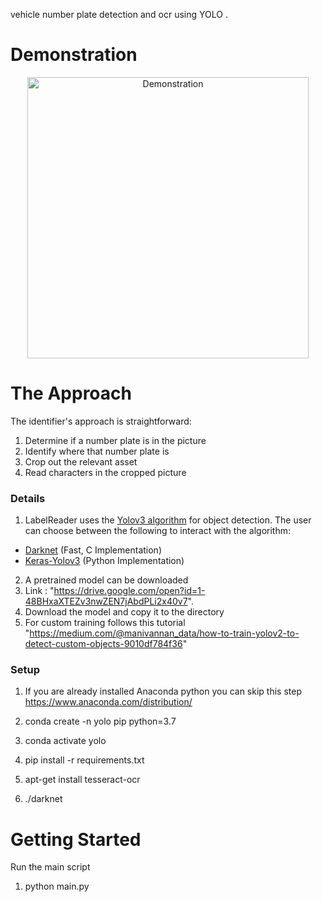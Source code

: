 

 vehicle number plate detection and ocr using YOLO .

# Demonstration
<p align="center">
<img src="https://github.com/kishorkuttan/labelReader/blob/master/demo_new.gif" alt="Demonstration" height="450">
</p>

# The Approach

The identifier's approach is straightforward:

1. Determine if a number plate is in the picture
2. Identify where that number plate is
3. Crop out the relevant asset
4. Read characters in the cropped picture


### Details

1. LabelReader uses the [Yolov3 algorithm](https://pjreddie.com) for object detection. The user can choose between the following to interact with the algorithm:
* [Darknet](https://github.com/AlexeyAB/darknet)  (Fast, C Implementation) 
* [Keras-Yolov3](https://github.com/qqwweee/keras-yolo3) (Python Implementation) 

2. A pretrained model can be downloaded
3. Link : "https://drive.google.com/open?id=1-48BHxaXTEZv3nwZEN7jAbdPLi2x40v7". 
4. Download the model and copy it to the directory
5. For custom training follows this tutorial "https://medium.com/@manivannan_data/how-to-train-yolov2-to-detect-custom-objects-9010df784f36"
### Setup
1. If you are already installed Anaconda python you can skip this step
https://www.anaconda.com/distribution/

2. conda create -n yolo pip python=3.7
3. conda activate yolo
4. pip install -r requirements.txt
5. apt-get install tesseract-ocr 
6. ./darknet




# Getting Started

Run the main script
1. python main.py




